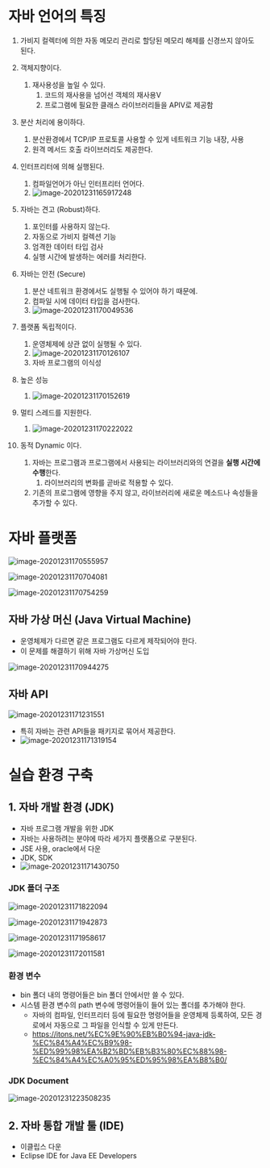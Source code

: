 # 자바 언어의 특징

1. 가비지 컬렉터에 의한 자동 메모리 관리로 할당된 메모리 해제를 신경쓰지 않아도 된다.
2. 객체지향이다.
   1. 재사용성을 높일 수 있다.
      1. 코드의 재사용을 넘어선 객체의 재사용V
      2. 프로그램에 필요한 클래스 라이브러리들을 APIV로 제공함
3. 분산 처리에 용이하다.
   1. 분산환경에서 TCP/IP 프로토콜 사용할 수 있게 네트워크 기능 내장, 사용
   2. 원격 메서드 호출 라이브러리도 제공한다.
4. 인터프리터에 의해 실행된다.

   1. 컴파일언어가 아닌 인터프리터 언어다.
   2. ![image-20201231165917248](https://img1.daumcdn.net/thumb/R1280x0/?scode=mtistory2&fname=https%3A%2F%2Fblog.kakaocdn.net%2Fdn%2FCuZOq%2FbtqSa9LaYjW%2FZ2dYHyQHf8tgnLyPl1XXok%2Fimg.png)

5. 자바는 견고 (Robust)하다.
   1. 포인터를 사용하지 않는다.
   2. 자동으로 가비지 컬렉션 기능
   3. 엄격한 데이터 타입 검사
   4. 실행 시간에 발생하는 에러를 처리한다.
6. 자바는 안전 (Secure)

   1. 분산 네트워크 환경에서도 실행될 수 있어야 하기 때문에.
   2. 컴파일 시에 데이터 타입을 검사한다.
   3. ![image-20201231170049536](C:\Users\j828h\Desktop\TIL\images\image-20201231170049536.png)

7. 플랫폼 독립적이다.
   1. 운영체제에 상관 없이 실행될 수 있다.
   2. ![image-20201231170126107](C:\Users\j828h\Desktop\TIL\images\image-20201231170126107.png)
   3. 자바 프로그램의 이식성
8. 높은 성능
   1. ![image-20201231170152619](C:\Users\j828h\Desktop\TIL\images\image-20201231170152619.png)
9. 멀티 스레드를 지원한다.
   1. ![image-20201231170222022](C:\Users\j828h\Desktop\TIL\images\image-20201231170222022.png)
10. 동적 Dynamic 이다.
    1. 자바는 프로그램과 프로그램에서 사용되는 라이브러리와의 연결을 **실행 시간에 수행**한다.
       1. 라이브러리의 변화를 곧바로 적용할 수 있다.
    2. 기존의 프로그램에 영향을 주지 않고, 라이브러리에 새로운 메소드나 속성들을 추가할 수 있다.

# 자바 플랫폼

![image-20201231170555957](C:\Users\j828h\Desktop\TIL\images\image-20201231170555957.png)

![image-20201231170704081](C:\Users\j828h\Desktop\TIL\images\image-20201231170704081.png)

![image-20201231170754259](C:\Users\j828h\Desktop\TIL\images\image-20201231170754259.png)

## 자바 가상 머신 (Java Virtual Machine)

- 운영체제가 다르면 같은 프로그램도 다르게 제작되어야 한다.
- 이 문제를 해결하기 위해 자바 가상머신 도입

![image-20201231170944275](C:\Users\j828h\Desktop\TIL\images\image-20201231170944275.png)

## 자바 API

![image-20201231171231551](C:\Users\j828h\Desktop\TIL\images\image-20201231171231551.png)

- 특히 자바는 관련 API들을 패키지로 묶어서 제공한다.
- ![image-20201231171319154](C:\Users\j828h\Desktop\TIL\images\image-20201231171319154.png)

# 실습 환경 구축

## 1. 자바 개발 환경 (JDK)

- 자바 프로그램 개발을 위한 JDK
- 자바는 사용하려는 분야에 따라 세가지 플랫폼으로 구분된다.
- JSE 사용, oracle에서 다운
- JDK, SDK
- ![image-20201231171430750](C:\Users\j828h\Desktop\TIL\images\image-20201231171430750.png)

### JDK 폴더 구조

![image-20201231171822094](C:\Users\j828h\Desktop\TIL\images\image-20201231171822094.png)

![image-20201231171942873](C:\Users\j828h\Desktop\TIL\images\image-20201231171942873.png)

![image-20201231171958617](C:\Users\j828h\Desktop\TIL\images\image-20201231171958617.png)

![image-20201231172011581](C:\Users\j828h\Desktop\TIL\images\image-20201231172011581.png)

### 환경 변수

- bin 폴더 내의 명령어들은 bin 폴더 안에서만 쓸 수 있다.
- 시스템 환경 변수의 path 변수에 명령어들이 들어 있는 폴더를 추가해야 한다.
  - 자바의 컴파일, 인터프리터 등에 필요한 명령어들을 운영체제 등록하여, 모든 경로에서 자동으로 그 파일을 인식할 수 있게 만든다.
  - https://itons.net/%EC%9E%90%EB%B0%94-java-jdk-%EC%84%A4%EC%B9%98-%ED%99%98%EA%B2%BD%EB%B3%80%EC%88%98-%EC%84%A4%EC%A0%95%ED%95%98%EA%B8%B0/

### JDK Document

![image-20201231223508235](C:\Users\j828h\Desktop\TIL\images\image-20201231223508235.png)

## 2. 자바 통합 개발 툴 (IDE)

- 이클립스 다운
- Eclipse IDE for Java EE Developers
